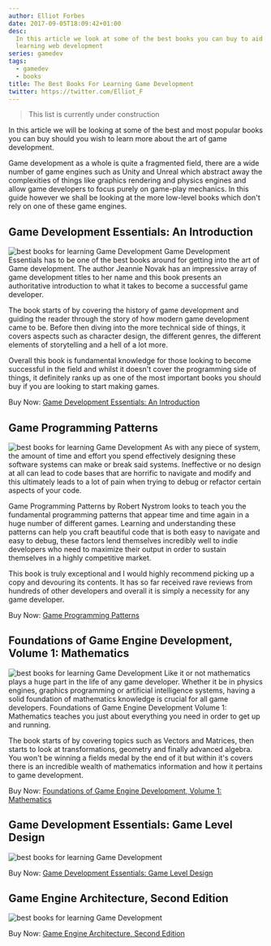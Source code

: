 ```yaml
---
author: Elliot Forbes
date: 2017-09-05T18:09:42+01:00
desc:
  In this article we look at some of the best books you can buy to aid you in
  learning web development
series: gamedev
tags:
  - gamedev
  - books
title: The Best Books For Learning Game Development
twitter: https://twitter.com/Elliot_F
---
```


> This list is currently under construction

In this article we will be looking at some of the best and most popular books
you can buy should you wish to learn more about the art of game development.

Game development as a whole is quite a fragmented field, there are a wide number
of game engines such as Unity and Unreal which abstract away the complexities of
things like graphics rendering and physics engines and allow game developers to
focus purely on game-play mechanics. In this guide however we shall be looking
at the more low-level books which don't rely on one of these game engines.

## Game Development Essentials: An Introduction

<p><img src="https://images.tutorialedge.net/books/game-development-essentials.jpg" alt="best books for learning Game Development" class="book-img"/> Game Development Essentials has to be one of the best books around for getting into the art of Game development. The author Jeannie Novak has an impressive array of game development titles to her name and this book presents an authoritative introduction to what it takes to become a successful game developer. </p>

The book starts of by covering the history of game development and guiding the
reader through the story of how modern game development came to be. Before then
diving into the more technical side of things, it covers aspects such as
character design, the different genres, the different elements of storytelling
and a hell of a lot more.

Overall this book is fundamental knowledge for those looking to become
successful in the field and whilst it doesn't cover the programming side of
things, it definitely ranks up as one of the most important books you should buy
if you are looking to start making games.

<div class="amazon-link">Buy Now: <a href="http://amzn.to/2x8QNyg">Game Development Essentials: An Introduction</a></div>

## Game Programming Patterns

<p><img src="https://images.tutorialedge.net/books/game-programming-patterns.jpg" alt="best books for learning Game Development" class="book-img"/> As with any piece of system, the amount of time and effort you spend effectively designing these software systems can make or break said systems. Ineffective or no design at all can lead to code bases that are horrific to navigate and modify and this ultimately leads to a lot of pain when trying to debug or refactor certain aspects of your code.  </p>

Game Programming Patterns by Robert Nystrom looks to teach you the fundamental
programming patterns that appear time and time again in a huge number of
different games. Learning and understanding these patterns can help you craft
beautiful code that is both easy to navigate and easy to debug, these factors
lend themselves incredibly well to indie developers who need to maximize their
output in order to sustain themselves in a highly competitive market.

This book is truly exceptional and I would highly recommend picking up a copy
and devouring its contents. It has so far received rave reviews from hundreds of
other developers and overall it is simply a necessity for any game developer.

<div class="amazon-link">Buy Now: <a href="http://amzn.to/2x81tgV">Game Programming Patterns</a></div>

## Foundations of Game Engine Development, Volume 1: Mathematics

<p><img src="https://images.tutorialedge.net/books/foundations-of-game-dev.jpg" alt="best books for learning Game Development" class="book-img"/> Like it or not mathematics plays a huge part in the life of any game developer. Whether it be in physics engines, graphics programming or artificial intelligence systems, having a solid foundation of mathematics knowledge is crucial for all game developers. Foundations of Game Engine Development Volume 1: Mathematics teaches you just about everything you need in order to get up and running. </p>

The book starts of by covering topics such as Vectors and Matrices, then starts
to look at transformations, geometry and finally advanced algebra. You won't be
winning a fields medal by the end of it but within it's covers there is an
incredible wealth of mathematics information and how it pertains to game
development.

<div class="amazon-link">Buy Now: <a href="http://amzn.to/2iY1fSY">Foundations of Game Engine Development, Volume 1: Mathematics</a></div>

## Game Development Essentials: Game Level Design

<p><img src="https://images.tutorialedge.net/books/game-dev-essentials.jpg" alt="best books for learning Game Development" class="book-img"/></p>

<div class="amazon-link">Buy Now: <a href="http://amzn.to/2wCwJTC">Game Development Essentials: Game Level Design</a></div>

## Game Engine Architecture, Second Edition

<p><img src="https://images.tutorialedge.net/books/game-engine-architecture.jpg" alt="best books for learning Game Development" class="book-img"/></p>

<div class="amazon-link">Buy Now: <a href="http://amzn.to/2eCPEE4">Game Engine Architecture, Second Edition</a></div>
